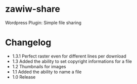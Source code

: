 zawiw-share
===========

Wordpress Plugin: Simple file sharing

Changelog
=========
* 1.3.1 Perfect raster even for different lines per download
* 1.3 Added the ability to set copyright informations for a file
* 1.2 Thumbnails for images
* 1.1 Added the ability to name a file
* 1.0 Release
